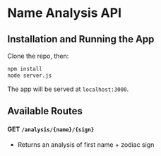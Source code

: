 # Name Analysis API


## Installation and Running the App

Clone the repo, then: 

```bash
npm install
node server.js
```

The app will be served at `localhost:3000`.

## Available Routes

#### **GET** `/analysis/{name}/{sign}`
* Returns an analysis of first name + zodiac sign


